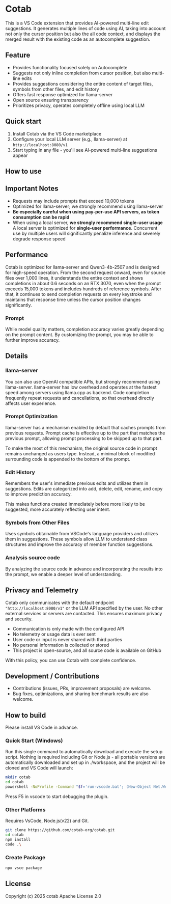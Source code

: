# Cotab
This is a VS Code extension that provides AI-powered multi-line edit suggestions. It generates multiple lines of code using AI, taking into account not only the cursor position but also the all code context, and displays the merged result with the existing code as an autocomplete suggestion.

## Feature
- Provides functionality focused solely on Autocomplete
- Suggests not only inline completion from cursor position, but also multi-line edits
- Provides suggestions considering the entire content of target files, symbols from other files, and edit history
- Offers fast response optimized for llama-server
- Open source ensuring transparency
- Prioritizes privacy, operates completely offline using local LLM

## Quick start
1. Install Cotab via the VS Code marketplace
2. Configure your local LLM server (e.g., llama-server) at `http://localhost:8080/v1`
3. Start typing in any file - you'll see AI-powered multi-line suggestions appear

## How to use


## Important Notes
- Requests may include prompts that exceed 10,000 tokens
- Optimized for llama-server; we strongly recommend using llama-server
- **Be especially careful when using pay-per-use API servers, as token consumption can be rapid**
- When using a local server, **we strongly recommend single-user usage**
A local server is optimized for **single-user performance**.
Concurrent use by multiple users will significantly penalize inference and severely degrade response speed

## Performance
Cotab is optimized for llama-server and Qwen3-4b-2507 and is designed for high-speed operation. From the second request onward, even for source files over 1,000 lines, it understands the entire context and shows completions in about 0.6 seconds on an RTX 3070, even when the prompt exceeds 15,000 tokens and includes hundreds of reference symbols. After that, it continues to send completion requests on every keystroke and maintains that response time unless the cursor position changes significantly.

### Prompt
While model quality matters, completion accuracy varies greatly depending on the prompt content. By customizing the prompt, you may be able to further improve accuracy.

## Details
### llama-server
You can also use OpenAI compatible APIs, but strongly recommend using llama-server. llama-server has low overhead and operates at the fastest speed among servers using llama.cpp as backend.
Code completion frequently repeat requests and cancellations, so that overhead directly affects user experience.

### Prompt Optimization
llama-server has a mechanism enabled by default that caches prompts from previous requests. Prompt cache is effective up to the part that matches the previous prompt, allowing prompt processing to be skipped up to that part.

To make the most of this mechanism, the original source code  in prompt remains unchanged as users type. Instead, a minimal block of modified surrounding code is appended to the bottom of the prompt.

### Edit History
Remembers the user's immediate previous edits and utilizes them in suggestions. Edits are categorized into add, delete, edit, rename, and copy to improve prediction accuracy.

This makes functions created immediately before more likely to be suggested, more accurately reflecting user intent.

### Symbols from Other Files
Uses symbols obtainable from VSCode's language providers and utilizes them in suggestions. These symbols allow LLM to understand class structures and improve the accuracy of member function suggestions.

### Analysis source code
By analyzing the source code in advance and incorporating the results into the prompt, we enable a deeper level of understanding.

## Privacy and Telemetry
Cotab only communicates with the default endpoint `"http://localhost:8080/v1"` or the LLM API specified by the user. No other external services or servers are contacted. This ensures maximum privacy and security.
- Communication is only made with the configured API
- No telemetry or usage data is ever sent
- User code or input is never shared with third parties
- No personal information is collected or stored
- This project is open-source, and all source code is available on GitHub  

With this policy, you can use Cotab with complete confidence.

## Development / Contributions

- Contributions (issues, PRs, improvement proposals) are welcome.
- Bug fixes, optimizations, and sharing benchmark results are also welcome.

## How to build

Please install VS Code in advance.

### Quick Start (Windows)

Run this single command to automatically download and execute the setup script. Nothing is required including Git or Node.js - all portable versions are automatically downloaded and set up in ./workspace, and the project will be cloned and VS Code will launch:

```bash
mkdir cotab
cd cotab
powershell -NoProfile -Command "$f='run-vscode.bat'; (New-Object Net.WebClient).DownloadString('https://github.com/cotab-org/cotab/raw/refs/heads/main/run-vscode.bat') -replace \"`r?`n\",\"`r`n\" | Set-Content $f -Encoding ASCII; cmd /c $f"
```

Press F5 in vscode to start debugging the plugin.

### Other Platforms

Requires VsCode, Node.js(v22) and Git.
```bash
git clone https://github.com/cotab-org/cotab.git
cd cotab
npm install
code .\
```

### Create Package

```bash
npx vsce package
```

## License
Copyright (c) 2025 cotab
Apache License 2.0
